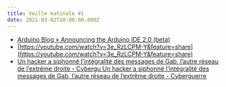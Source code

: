 ```yaml
---
title: Veille matinale #1
date: 2021-03-02T10:00:00.000Z
---
```

- [Arduino Blog » Announcing the Arduino IDE 2.0 (beta)](https://blog.arduino.cc/2021/03/01/announcing-the-arduino-ide-2-0-beta/)
- [https://youtube.com/watch?v=3e_RzLCPM-Y&feature=share](https://youtube.com/watch?v=3e_RzLCPM-Y&feature=share)
 - [Un hacker a siphonné l’intégralité des messages de Gab, l’autre réseau de l’extrême droite - Cybergu
Un hacker a siphonné l’intégralité des messages de Gab, l’autre réseau de l’extrême droite - Cyberguerre](https://cyberguerre.numerama.com/10696-un-hacker-a-siphonne-lintegralite-des-messages-de-gab-lautre-reseau-de-lextreme-droite.html)